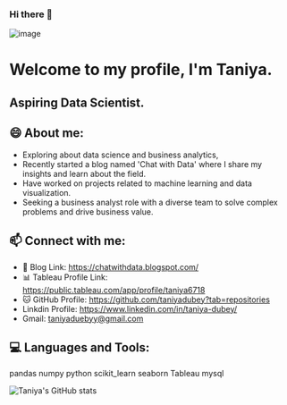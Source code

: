 ### Hi there 👋

![image](https://user-images.githubusercontent.com/121770900/214569857-02c9f037-2ae9-4d41-afd4-b6a5ad79fef4.png)

#  Welcome to my profile, I'm Taniya.
##  Aspiring Data Scientist.



## 😄 About me:
- Exploring about data science and business analytics, 
- Recently started a blog named 'Chat with Data' where I share my insights and learn about the field. 
- Have worked on projects related to machine learning and data visualization. 
- Seeking a business analyst role with a diverse team to solve complex problems and drive business value.

## 📫 Connect with me:
- 📝 Blog Link: https://chatwithdata.blogspot.com/
- 📊 Tableau Profile Link: https://public.tableau.com/app/profile/taniya6718
- 🐱 GitHub Profile: https://github.com/taniyadubey?tab=repositories
- Linkdin Profile: https://www.linkedin.com/in/taniya-dubey/
- Gmail: taniyaduebyy@gmail.com

## 💻 Languages and Tools:
pandas numpy python scikit_learn seaborn Tableau mysql 

![Taniya's GitHub stats](https://taniyadubey.vercel.app/api?username=taniyadubey&show_icons=true&theme=radical)
